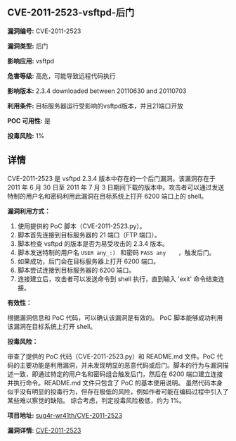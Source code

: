 ## CVE-2011-2523-vsftpd-后门

**漏洞编号:** CVE-2011-2523

**漏洞类型:** 后门

**影响应用:** vsftpd

**危害等级:** 高危，可能导致远程代码执行

**影响版本:** 2.3.4 downloaded between 20110630 and 20110703

**利用条件:** 目标服务器运行受影响的vsftpd版本，并且21端口开放

**POC 可用性:** 是

**投毒风险:** 1%

## 详情

CVE-2011-2523 是 vsftpd 2.3.4 版本中存在的一个后门漏洞。该漏洞存在于 2011 年 6 月 30 日至 2011 年 7 月 3 日期间下载的版本中。攻击者可以通过发送特制的用户名和密码利用此漏洞在目标系统上打开 6200 端口上的 shell。 

**漏洞利用方式：**

1.  使用提供的 PoC 脚本（CVE-2011-2523.py）。
2.  脚本首先连接到目标服务器的 21 端口（FTP 端口）。
3.  脚本检查 vsftpd 的版本是否为易受攻击的 2.3.4 版本。
4.  脚本发送特制的用户名 `USER any_:)
` 和密码 `PASS any   
`，触发后门。
5.  如果成功，后门会在目标服务器上打开 6200 端口。
6.  脚本尝试连接到目标服务器的 6200 端口。
7.  连接建立后，攻击者可以发送命令到 shell 执行，直到输入 'exit' 命令结束连接。

**有效性：**

根据漏洞信息和 PoC 代码，可以确认该漏洞是有效的。 PoC 脚本能够成功利用该漏洞在目标系统上打开 shell。

**投毒风险：**

审查了提供的 PoC 代码（CVE-2011-2523.py）和 README.md 文件。PoC 代码的主要功能是利用漏洞，并未发现明显的恶意代码或后门。脚本的行为与漏洞描述一致，即通过特定的用户名和密码组合触发后门，然后在 6200 端口建立连接并执行命令。README.md 文件只包含了 PoC 的基本使用说明。 虽然代码本身似乎没有明显的投毒行为，但存在极低的风险，例如作者可能在编码过程中引入了某些难以察觉的缺陷。 综合考虑，判定投毒风险极低，约为 1%。

**项目地址:** [sug4r-wr41th/CVE-2011-2523](https://github.com/sug4r-wr41th/CVE-2011-2523)

**漏洞详情:** [CVE-2011-2523](https://nvd.nist.gov/vuln/detail/CVE-2011-2523)